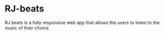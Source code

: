 # RJ-beats
RJ beats is a fully responsive web app that allows the users to listen to the music of their choice. 
